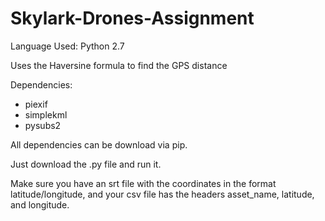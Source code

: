 # Skylark-Drones-Assignment

Language Used: Python 2.7

Uses the Haversine formula to find the GPS distance

Dependencies:
-  piexif
-  simplekml
-  pysubs2

All dependencies can be download via pip.

Just download the .py file and run it.

Make sure you have an srt file with the coordinates in the format latitude/longitude, and your csv file has the headers asset_name, latitude, and longitude.
